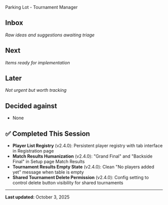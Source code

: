  Parking Lot - Tournament Manager

## Inbox
*Raw ideas and suggestions awaiting triage*

## Next
*Items ready for implementation*

## Later
*Not urgent but worth tracking*

## Decided against
- None

## ✅ Completed This Session
- **Player List Registry** (v2.4.0): Persistent player registry with tab interface in Registration page
- **Match Results Humanization** (v2.4.0): "Grand Final" and "Backside Final" in Setup page Match Results
- **Tournament Results Empty State** (v2.4.0): Clean "No players added yet" message when table is empty
- **Shared Tournament Delete Permission** (v2.4.0): Config setting to control delete button visibility for shared tournaments
---
**Last updated:** October 3, 2025
